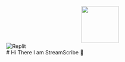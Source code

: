 <div id="header" align="center">
  <img src="https://avatars.githubusercontent.com/u/118761018?s=40&v=4" width="100"/>
</div>

<div id="badges">
<img src="https://img.shields.io/badge/Replit-orange?logo=replit&logoColor=white&style=for-the-badge" alt="Replit">
</div>
# Hi There I am StreamScribe 👋

